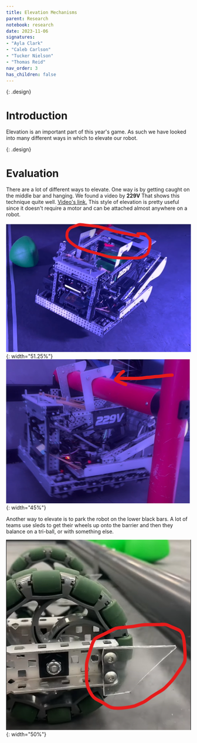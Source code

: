 ```yaml
---
title: Elevation Mechanisms
parent: Research
notebook: research
date: 2023-11-06
signatures:
- "Ayla Clark"
- "Caleb Carlson"
- "Tucker Nielson"
- "Thomas Reid"
nav_order: 3
has_children: false
---
```


{: .design}
# Introduction

Elevation is an important part of this year's game. As such we have looked into many different ways in which to elevate our robot.

{: .design}
# Evaluation

There are a lot of different ways to elevate. One way is by getting caught on the middle bar and hanging. We found a video by **229V** That shows this technique quite well. [Video's link.](https://www.youtube.com/watch?v=BGkmDeIMQyQ) This style of elevation is pretty useful since it doesn't require a motor and can be attached almost anywhere on a robot. 

<!-- ![Feild](/assets/Game%20Analysis/Over%20Under%20field.png){: width="50%"} -->

![229VElevation](/assets/Research/229VElevation.png){: width="51.25%"}![Hanger-Style](/assets/Research/Hanger-Style.png){: width="45%"}

Another way to elevate is to park the robot on the lower black bars. A lot of teams use sleds to get their wheels up onto the barrier and then they balance on a tri-ball, or with something else.

![Sleds](/assets/Research/Sleds.png){: width="50%"}